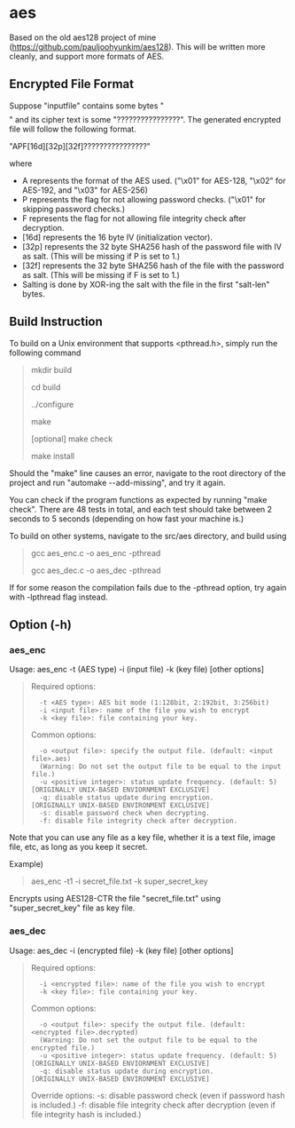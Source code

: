 # aes
Based on the old aes128 project of mine (https://github.com/pauljoohyunkim/aes128). This will be written more cleanly, and support more formats of AES.

## Encrypted File Format

Suppose "inputfile" contains some bytes "$$$$$$$$$$$$$$$$" and its cipher text is some "????????????????". The generated encrypted file will follow the following format.

"APF[16d][32p][32f]????????????????"

where
* A represents the format of the AES used. ("\x01" for AES-128, "\x02" for AES-192, and "\x03" for AES-256)
* P represents the flag for not allowing password checks. ("\x01" for skipping password checks.)
* F represents the flag for not allowing file integrity check after decryption.
* [16d] represents the 16 byte IV (initialization vector).
* [32p] represents the 32 byte SHA256 hash of the password file with IV as salt. (This will be missing if P is set to 1.)
* [32f] represents the 32 byte SHA256 hash of the file with the password as salt. (This will be missing if F is set to 1.)
* Salting is done by XOR-ing the salt with the file in the first "salt-len" bytes.

## Build Instruction
To build on a Unix environment that supports <pthread.h>, simply run the following command

> mkdir build
>
> cd build
>
> ../configure
>
> make
>
> [optional] make check
>
> make install

Should the "make" line causes an error, navigate to the root directory of the project and run "automake --add-missing", and try it again.

You can check if the program functions as expected by running "make check". There are 48 tests in total, and each test should take between 2 seconds to 5 seconds (depending on how fast your machine is.)

To build on other systems, navigate to the src/aes directory, and build using

> gcc aes_enc.c -o aes_enc -pthread
>
> gcc aes_dec.c -o aes_dec -pthread

If for some reason the compilation fails due to the -pthread option, try again with -lpthread flag instead.

## Option (-h)

### aes_enc
Usage: aes_enc -t (AES type) -i (input file) -k (key file) [other options]


> Required options:
>
>       -t <AES type>: AES bit mode (1:128bit, 2:192bit, 3:256bit)
>       -i <input file>: name of the file you wish to encrypt
>       -k <key file>: file containing your key.
>
> Common options:
>
>       -o <output file>: specify the output file. (default: <input file>.aes)
>       (Warning: Do not set the output file to be equal to the input file.)
>       -u <positive integer>: status update frequency. (default: 5)     [ORIGINALLY UNIX-BASED ENVIORNMENT EXCLUSIVE]
>	    -q: disable status update during encryption.			 [ORIGINALLY UNIX-BASED ENVIRONMENT EXCLUSIVE]
>       -s: disable password check when decrypting.
>       -f: disable file integrity check after decryption.

Note that you can use any file as a key file, whether it is a text file, image file, etc, as long as you keep it secret.

Example)
> aes_enc -t1 -i secret_file.txt -k super_secret_key

Encrypts using AES128-CTR the file "secret_file.txt" using "super_secret_key" file as key file.

### aes_dec
Usage: aes_dec -i (encrypted file) -k (key file) [other options]

> Required options:
>
>       -i <encrypted file>: name of the file you wish to encrypt
>       -k <key file>: file containing your key.
>
> Common options:
>
>       -o <output file>: specify the output file. (default: <encrypted file>.decrypted)
>       (Warning: Do not set the output file to be equal to the encrypted file.)
>       -u <positive integer>: status update frequency. (default: 5)     [ORIGINALLY UNIX-BASED ENVIORNMENT EXCLUSIVE]
>	    -q: disable status update during encryption.			 [ORIGINALLY UNIX-BASED ENVIRONMENT EXCLUSIVE]
>
> Override options:
>       -s: disable password check (even if password hash is included.)
>       -f: disable file integrity check after decryption (even if file integrity hash is included.)